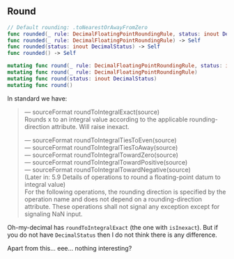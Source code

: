 ## Round

```swift
// Default rounding: .toNearestOrAwayFromZero
func rounded(_ rule: DecimalFloatingPointRoundingRule, status: inout DecimalStatus) -> Self
func rounded(_ rule: DecimalFloatingPointRoundingRule) -> Self
func rounded(status: inout DecimalStatus) -> Self
func rounded() -> Self

mutating func round(_ rule: DecimalFloatingPointRoundingRule, status: inout DecimalStatus)
mutating func round(_ rule: DecimalFloatingPointRoundingRule)
mutating func round(status: inout DecimalStatus)
mutating func round()
```

In standard we have:

> ― sourceFormat roundToIntegralExact(source)<br/>
> Rounds x to an integral value according to the applicable rounding-direction attribute. Will raise inexact.
>
> ― sourceFormat roundToIntegralTiesToEven(source)<br/>
> ― sourceFormat roundToIntegralTiesToAway(source)<br/>
> ― sourceFormat roundToIntegralTowardZero(source)<br/>
> ― sourceFormat roundToIntegralTowardPositive(source)<br/>
> ― sourceFormat roundToIntegralTowardNegative(source)<br/>
> (Later in: 5.9 Details of operations to round a floating-point datum to integral value)<br/>
> For the following operations, the rounding direction is specified by the operation name and does not depend on a rounding-direction attribute.
> These operations shall not signal any exception except for signaling NaN input.

Oh-my-decimal has `roundToIntegralExact` (the one with `isInexact`). But if you do not have `DecimalStatus` then I do not think there is any difference.

Apart from this… eee… nothing interesting?
